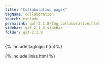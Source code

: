 ```yaml
---
title: "Collaboration pages"
tagName: collaboration
search: exclude
permalink: qaf-2.1.8/tag_collaboration.html
sidebar: qaf_2_1_8-sidebar
folder: qaf-2.1.8
---
```

{% include taglogic.html %}

{% include links.html %}
